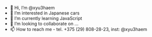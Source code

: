 - 👋 Hi, I’m @xyu3haem
- 👀 I’m interested in Japanese cars
- 🌱 I’m currently learning JavaScript
- 💞️ I’m looking to collaborate on ...
- 📫 How to reach me - tel. +375 (29) 808-28-23, inst: @xyu3haem

<!---
xyu3haem/xyu3haem is a ✨ special ✨ repository because its `README.md` (this file) appears on your GitHub profile.
You can click the Preview link to take a look at your changes.
--->
